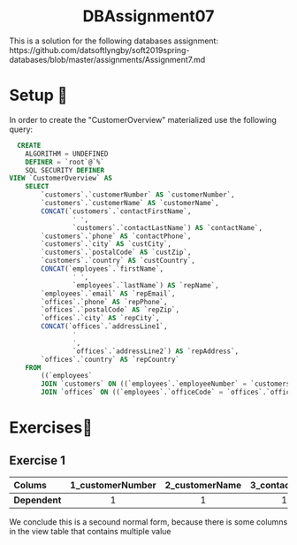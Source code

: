 <h1 align="center">DBAssignment07</h1>

<p>This is a solution for the following databases assignment: https://github.com/datsoftlyngby/soft2019spring-databases/blob/master/assignments/Assignment7.md</p>

<h1>Setup <g-emoji class="g-emoji" alias="checkered_flag" fallback-src="https://github.githubassets.com/images/icons/emoji/unicode/1f3c1.png">🏁</g-emoji></h1>

<p>In order to create the "CustomerOverview" materialized use the following query:</p>
  
```sql
  CREATE 
    ALGORITHM = UNDEFINED 
    DEFINER = `root`@`%` 
    SQL SECURITY DEFINER
VIEW `CustomerOverview` AS
    SELECT 
        `customers`.`customerNumber` AS `customerNumber`,
        `customers`.`customerName` AS `customerName`,
        CONCAT(`customers`.`contactFirstName`,
                ' ',
                `customers`.`contactLastName`) AS `contactName`,
        `customers`.`phone` AS `contactPhone`,
        `customers`.`city` AS `custCity`,
        `customers`.`postalCode` AS `custZip`,
        `customers`.`country` AS `custCountry`,
        CONCAT(`employees`.`firstName`,
                ' ',
                `employees`.`lastName`) AS `repName`,
        `employees`.`email` AS `repEmail`,
        `offices`.`phone` AS `repPhone`,
        `offices`.`postalCode` AS `repZip`,
        `offices`.`city` AS `repCity`,
        CONCAT(`offices`.`addressLine1`,
                '
                ',
                `offices`.`addressLine2`) AS `repAddress`,
        `offices`.`country` AS `repCountry`
    FROM
        ((`employees`
        JOIN `customers` ON ((`employees`.`employeeNumber` = `customers`.`salesRepEmployeeNumber`)))
        JOIN `offices` ON ((`employees`.`officeCode` = `offices`.`officeCode`)))
```
<h1>Exercises<g-emoji class="g-emoji" alias="page_with_curl" fallback-src="https://github.githubassets.com/images/icons/emoji/unicode/1f4c3.png">📃</g-emoji></h1>

<h2>Exercise 1</h2>


 <table>
<thead>
<tr>
<th align="left">Colums</th>
<th align="center">1_customerNumber</th>
<th align="center">2_customerName</th>
<th align="center">3_contactName</th>
<th align="center">4_contactPhone</th>
<th align="center">5_custCity</th>
<th align="center">6_custZip</th>
<th align="center">7_custCountry</th>
 <th align="center">8_repName</th>
 <th align="center">9_repEmail</th>
 <th align="center">10_repPhone</th>
 <th align="center">10_repZip</th>
 <th align="center">11_repCity</th>
 <th align="center">12_repAddress</th>
 <th align="center">13_repCountry</th>
</tr>
</thead>
<tbody>
<tr>
<td align="left"><strong>Dependent</strong></td>
<td align="center">1</td>
<td align="center">1</td>
<td align="center">1</td>
<td align="center">1</td>
<td align="center">1</td>
<td align="center">1</td>
<td align="center">1</td>
<td align="center">1</td>
<td align="center">8</td>
<td align="center">8</td>
<td align="center">10</td>
<td align="center">11</td>
<td align="center">8</td>
<td align="center">8</td>

</tr>
</tbody>
</table>

<p>We conclude this is a secound normal form, because there is some columns in the view table that contains multiple value</p>


